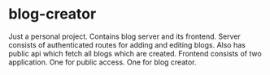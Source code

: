 # blog-creator
Just a personal project. Contains blog server and its frontend.
Server consists of authenticated routes for adding and editing blogs. Also has public api which fetch all blogs which are created.
Frontend consists of two application. One for public access. One for blog creator.

